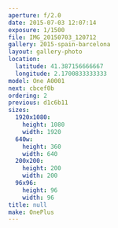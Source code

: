 ```yaml
---
aperture: f/2.0
date: 2015-07-03 12:07:14
exposure: 1/1500
file: IMG_20150703_120712
gallery: 2015-spain-barcelona
layout: gallery-photo
location:
  latitude: 41.387156666667
  longitude: 2.1700833333333
model: One A0001
next: cbcef0b
ordering: 2
previous: d1c6b11
sizes:
  1920x1080:
    height: 1080
    width: 1920
  640w:
    height: 360
    width: 640
  200x200:
    height: 200
    width: 200
  96x96:
    height: 96
    width: 96
title: null
make: OnePlus
---
```

